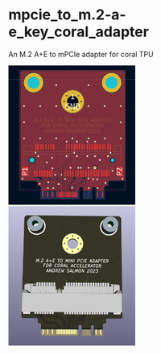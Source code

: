 # mpcie_to_m.2-a-e_key_coral_adapter
An M.2 A+E to mPCIe adapter for coral TPU  


<img src="/images/board.PNG" alt="board" title="board" width=50%>
<img src="/images/3d.PNG" alt="3d" title="3d" width=50%>
